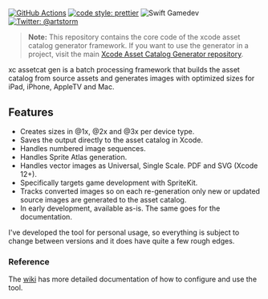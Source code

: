 # 

[![GitHub Actions](https://github.com/artstorm/xc-assetcat-gen/workflows/style/badge.svg)](https://github.com/artstorm/xc-assetcat-gen/actions)
[![code style: prettier](https://img.shields.io/badge/code_style-prettier-ff69b4.svg)](https://github.com/prettier/prettier)
![Swift Gamedev](https://img.shields.io/badge/swift-gamedev-brightgreen.svg?style=flat)
[![Twitter: @artstorm](https://img.shields.io/badge/twitter-@artstorm-blue.svg?style=flat)](https://twitter.com/artstorm)

> **Note:** This repository contains the core code of the xcode asset catalog generator framework. If you want to use the generator in a project, visit the main [Xcode Asset Catalog Generator repository](https://github.com/artstorm/xcode-asset-catalog-generator).

xc assetcat gen is a batch processing framework that builds the asset catalog from source assets and generates images with optimized sizes for iPad, iPhone, AppleTV and Mac.

## Features

* Creates sizes in @1x, @2x and @3x per device type.
* Saves the output directly to the asset catalog in Xcode.
* Handles numbered image sequences.
* Handles Sprite Atlas generation.
* Handles vector images as Universal, Single Scale. PDF and SVG (Xcode 12+).
* Specifically targets game development with SpriteKit.
* Tracks converted images so on each re-generation only new or updated source images are generated to the asset catalog.
* In early development, available as-is. The same goes for the documentation.

I've developed the tool for personal usage, so everything is subject to change between versions and it does have quite a few rough edges.

### Reference

The [wiki](https://github.com/artstorm/xc-assetcat-gen/wiki
) has more detailed documentation of how to configure and use the tool.
